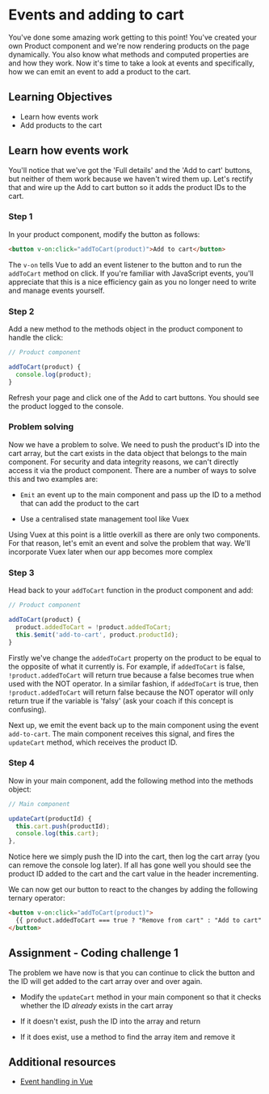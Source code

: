 # Events and adding to cart

You've done some amazing work getting to this point! You've created your own Product component and we're now rendering products on the page dynamically. You also know what methods and computed properties are and how they work. Now it's time to take a look at events and specifically, how we can emit an event to add a product to the cart.

## Learning Objectives

- Learn how events work
- Add products to the cart

## Learn how events work

You'll notice that we've got the 'Full details' and the 'Add to cart' buttons, but neither of them work because we haven't wired them up. Let's rectify that and wire up the Add to cart button so it adds the product IDs to the cart.

### Step 1

In your product component, modify the button as follows:

```html
<button v-on:click="addToCart(product)">Add to cart</button>
```

The `v-on` tells Vue to add an event listener to the button and to run the `addToCart` method on click. If you're familiar with JavaScript events, you'll appreciate that this is a nice efficiency gain as you no longer need to write and manage events yourself.

### Step 2

Add a new method to the methods object in the product component to handle the click:

```javascript
// Product component

addToCart(product) {
  console.log(product);
}
```

Refresh your page and click one of the Add to cart buttons. You should see the product logged to the console.

### Problem solving

Now we have a problem to solve. We need to push the product's ID into the cart array, but the cart exists in the data object that belongs to the main component. For security and data integrity reasons, we can't directly access it via the product component. There are a number of ways to solve this and two examples are:

- `Emit` an event up to the main component and pass up the ID to a method that can add the product to the cart

- Use a centralised state management tool like Vuex

Using Vuex at this point is a little overkill as there are only two components. For that reason, let's emit an event and solve the problem that way. We'll incorporate Vuex later when our app becomes more complex

### Step 3

Head back to your `addToCart` function in the product component and add:

```javascript
// Product component

addToCart(product) {
  product.addedToCart = !product.addedToCart;
  this.$emit('add-to-cart', product.productId);
}
```

Firstly we've change the `addedToCart` property on the product to be equal to the opposite of what it currently is. For example, if `addedToCart` is false, `!product.addedToCart` will return true because a false becomes true when used with the NOT operator. In a similar fashion, if `addedToCart` is true, then `!product.addedToCart` will return false because the NOT operator will only return true if the variable is 'falsy' (ask your coach if this concept is confusing).

Next up, we emit the event back up to the main component using the event `add-to-cart`. The main component receives this signal, and fires the `updateCart` method, which receives the product ID.

### Step 4

Now in your main component, add the following method into the methods object:

```javascript
// Main component

updateCart(productId) {
  this.cart.push(productId);
  console.log(this.cart);
},
```

Notice here we simply push the ID into the cart, then log the cart array (you can remove the console log later). If all has gone well you should see the product ID added to the cart and the cart value in the header incrementing.

We can now get our button to react to the changes by adding the following ternary operator:

```html
<button v-on:click="addToCart(product)">
  {{ product.addedToCart === true ? "Remove from cart" : "Add to cart" }}
</button>
```

## Assignment - Coding challenge 1

The problem we have now is that you can continue to click the button and the ID will get added to the cart array over and over again.

- Modify the `updateCart` method in your main component so that it checks whether the ID _already_ exists in the cart array

- If it doesn't exist, push the ID into the array and return

- If it does exist, use a method to find the array item and remove it

## Additional resources

- [Event handling in Vue](https://vuejs.org/v2/guide/events.html)
